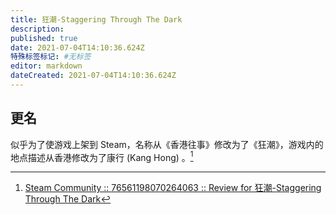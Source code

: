 ```yaml
---
title: 狂潮-Staggering Through The Dark
description: 
published: true
date: 2021-07-04T14:10:36.624Z
特殊标签标记: #无标签
editor: markdown
dateCreated: 2021-07-04T14:10:36.624Z
---
```


## 更名

似乎为了使游戏上架到 Steam，名称从《香港往事》修改为了《狂潮》，游戏内的地点描述从香港修改为了康行 (Kang Hong) 。[^cmc]

[^cmc]: [Steam Community :: 76561198070264063 :: Review for 狂潮-Staggering Through The Dark](https://web.archive.org/web/20210704071022/https://steamcommunity.com/profiles/76561198070264063/recommended/1449250/)
